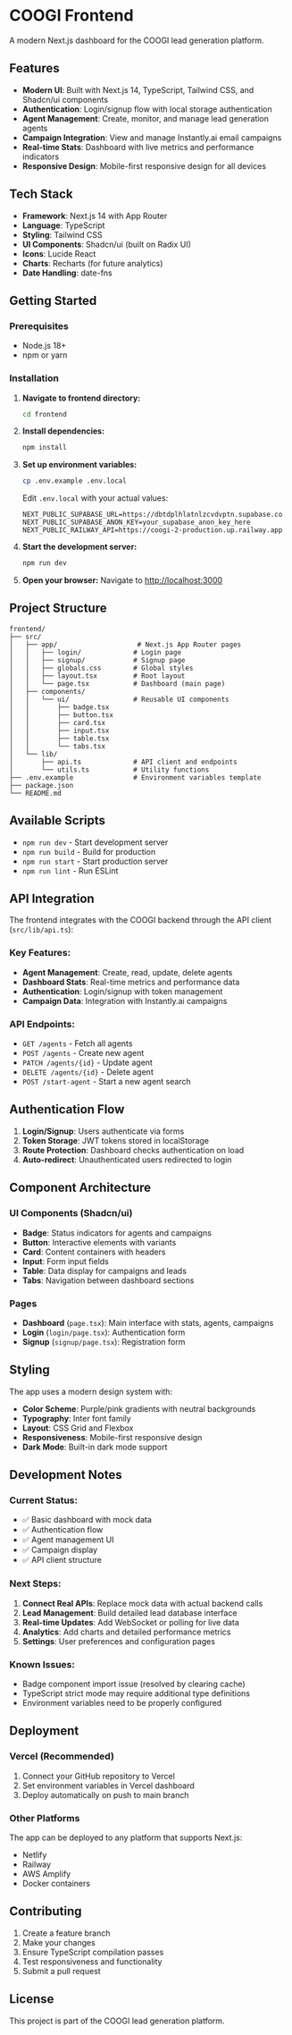 # COOGI Frontend

A modern Next.js dashboard for the COOGI lead generation platform.

## Features

- **Modern UI**: Built with Next.js 14, TypeScript, Tailwind CSS, and Shadcn/ui components
- **Authentication**: Login/signup flow with local storage authentication
- **Agent Management**: Create, monitor, and manage lead generation agents
- **Campaign Integration**: View and manage Instantly.ai email campaigns
- **Real-time Stats**: Dashboard with live metrics and performance indicators
- **Responsive Design**: Mobile-first responsive design for all devices

## Tech Stack

- **Framework**: Next.js 14 with App Router
- **Language**: TypeScript
- **Styling**: Tailwind CSS
- **UI Components**: Shadcn/ui (built on Radix UI)
- **Icons**: Lucide React
- **Charts**: Recharts (for future analytics)
- **Date Handling**: date-fns

## Getting Started

### Prerequisites

- Node.js 18+ 
- npm or yarn

### Installation

1. **Navigate to frontend directory:**
   ```bash
   cd frontend
   ```

2. **Install dependencies:**
   ```bash
   npm install
   ```

3. **Set up environment variables:**
   ```bash
   cp .env.example .env.local
   ```
   
   Edit `.env.local` with your actual values:
   ```env
   NEXT_PUBLIC_SUPABASE_URL=https://dbtdplhlatnlzcvdvptn.supabase.co
   NEXT_PUBLIC_SUPABASE_ANON_KEY=your_supabase_anon_key_here
   NEXT_PUBLIC_RAILWAY_API=https://coogi-2-production.up.railway.app
   ```

4. **Start the development server:**
   ```bash
   npm run dev
   ```

5. **Open your browser:**
   Navigate to [http://localhost:3000](http://localhost:3000)

## Project Structure

```
frontend/
├── src/
│   ├── app/                    # Next.js App Router pages
│   │   ├── login/             # Login page
│   │   ├── signup/            # Signup page
│   │   ├── globals.css        # Global styles
│   │   ├── layout.tsx         # Root layout
│   │   └── page.tsx           # Dashboard (main page)
│   ├── components/
│   │   └── ui/                # Reusable UI components
│   │       ├── badge.tsx
│   │       ├── button.tsx
│   │       ├── card.tsx
│   │       ├── input.tsx
│   │       ├── table.tsx
│   │       └── tabs.tsx
│   └── lib/
│       ├── api.ts             # API client and endpoints
│       └── utils.ts           # Utility functions
├── .env.example               # Environment variables template
├── package.json
└── README.md
```

## Available Scripts

- `npm run dev` - Start development server
- `npm run build` - Build for production
- `npm run start` - Start production server
- `npm run lint` - Run ESLint

## API Integration

The frontend integrates with the COOGI backend through the API client (`src/lib/api.ts`):

### Key Features:
- **Agent Management**: Create, read, update, delete agents
- **Dashboard Stats**: Real-time metrics and performance data
- **Authentication**: Login/signup with token management
- **Campaign Data**: Integration with Instantly.ai campaigns

### API Endpoints:
- `GET /agents` - Fetch all agents
- `POST /agents` - Create new agent
- `PATCH /agents/{id}` - Update agent
- `DELETE /agents/{id}` - Delete agent
- `POST /start-agent` - Start a new agent search

## Authentication Flow

1. **Login/Signup**: Users authenticate via forms
2. **Token Storage**: JWT tokens stored in localStorage
3. **Route Protection**: Dashboard checks authentication on load
4. **Auto-redirect**: Unauthenticated users redirected to login

## Component Architecture

### UI Components (Shadcn/ui)
- **Badge**: Status indicators for agents and campaigns
- **Button**: Interactive elements with variants
- **Card**: Content containers with headers
- **Input**: Form input fields
- **Table**: Data display for campaigns and leads
- **Tabs**: Navigation between dashboard sections

### Pages
- **Dashboard** (`page.tsx`): Main interface with stats, agents, campaigns
- **Login** (`login/page.tsx`): Authentication form
- **Signup** (`signup/page.tsx`): Registration form

## Styling

The app uses a modern design system with:
- **Color Scheme**: Purple/pink gradients with neutral backgrounds
- **Typography**: Inter font family
- **Layout**: CSS Grid and Flexbox
- **Responsiveness**: Mobile-first responsive design
- **Dark Mode**: Built-in dark mode support

## Development Notes

### Current Status:
- ✅ Basic dashboard with mock data
- ✅ Authentication flow
- ✅ Agent management UI
- ✅ Campaign display
- ✅ API client structure

### Next Steps:
1. **Connect Real APIs**: Replace mock data with actual backend calls
2. **Lead Management**: Build detailed lead database interface
3. **Real-time Updates**: Add WebSocket or polling for live data
4. **Analytics**: Add charts and detailed performance metrics
5. **Settings**: User preferences and configuration pages

### Known Issues:
- Badge component import issue (resolved by clearing cache)
- TypeScript strict mode may require additional type definitions
- Environment variables need to be properly configured

## Deployment

### Vercel (Recommended)
1. Connect your GitHub repository to Vercel
2. Set environment variables in Vercel dashboard
3. Deploy automatically on push to main branch

### Other Platforms
The app can be deployed to any platform that supports Next.js:
- Netlify
- Railway
- AWS Amplify
- Docker containers

## Contributing

1. Create a feature branch
2. Make your changes
3. Ensure TypeScript compilation passes
4. Test responsiveness and functionality
5. Submit a pull request

## License

This project is part of the COOGI lead generation platform.
